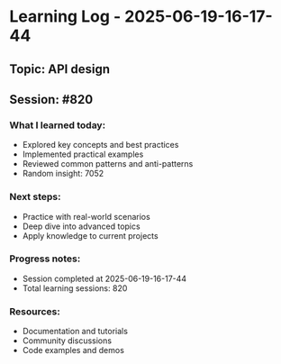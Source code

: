 # Learning Log - 2025-06-19-16-17-44

## Topic: API design
## Session: #820

### What I learned today:
- Explored key concepts and best practices
- Implemented practical examples  
- Reviewed common patterns and anti-patterns
- Random insight: 7052

### Next steps:
- Practice with real-world scenarios
- Deep dive into advanced topics
- Apply knowledge to current projects

### Progress notes:
- Session completed at 2025-06-19-16-17-44
- Total learning sessions: 820

### Resources:
- Documentation and tutorials
- Community discussions
- Code examples and demos
